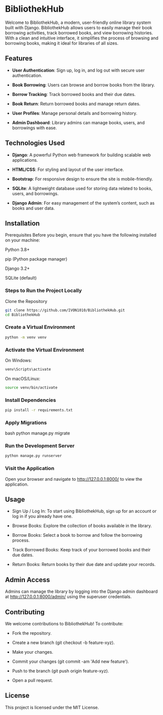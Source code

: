 # BibliothekHub
Welcome to BibliothekHub, a modern, user-friendly online library system built with Django. BibliothekHub allows users to easily manage their book borrowing activities, track borrowed books, and view borrowing histories. With a clean and intuitive interface, it simplifies the process of browsing and borrowing books, making it ideal for libraries of all sizes.

## Features
- **User Authentication**: Sign up, log in, and log out with secure user authentication.

- **Book Borrowing**: Users can browse and borrow books from the library.

- **Borrow Tracking**: Track borrowed books and their due dates.

- **Book Return**: Return borrowed books and manage return dates.

- **User Profiles**: Manage personal details and borrowing history.

- **Admin Dashboard**: Library admins can manage books, users, and borrowings with ease.

## Technologies Used
- **Django**: A powerful Python web framework for building scalable web applications.

- **HTML/CSS**: For styling and layout of the user interface.

- **Bootstrap**: For responsive design to ensure the site is mobile-friendly.

- **SQLite**: A lightweight database used for storing data related to books, users, and borrowings.

- **Django Admin**: For easy management of the system’s content, such as books and user data.

## Installation
Prerequisites
Before you begin, ensure that you have the following installed on your machine:

Python 3.8+

pip (Python package manager)

Django 3.2+

SQLite (default)

### Steps to Run the Project Locally
Clone the Repository

```bash
git clone https://github.com/IVON1010/BibliothekHub.git
cd BibliothekHub
```
### Create a Virtual Environment

```bash
python -m venv venv
```
### Activate the Virtual Environment

On Windows:

```bash
venv\Scripts\activate
```
On macOS/Linux:

```bash
source venv/bin/activate
```
### Install Dependencies

```bash
pip install -r requirements.txt
```
### Apply Migrations

bash
python manage.py migrate
### Run the Development Server

```bash
python manage.py runserver
```
### Visit the Application

Open your browser and navigate to http://127.0.0.1:8000/ to view the application.

## Usage
- Sign Up / Log In: To start using BibliothekHub, sign up for an account or log in if you already have one.

- Browse Books: Explore the collection of books available in the library.

- Borrow Books: Select a book to borrow and follow the borrowing process.

- Track Borrowed Books: Keep track of your borrowed books and their due dates.

- Return Books: Return books by their due date and update your records.

## Admin Access
Admins can manage the library by logging into the Django admin dashboard at http://127.0.0.1:8000/admin/ using the superuser credentials.

## Contributing
We welcome contributions to BibliothekHub! To contribute:

- Fork the repository.

- Create a new branch (git checkout -b feature-xyz).

- Make your changes.

- Commit your changes (git commit -am 'Add new feature').

- Push to the branch (git push origin feature-xyz).

- Open a pull request.

## License
This project is licensed under the MIT License.

